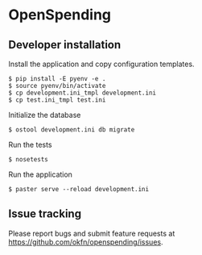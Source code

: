 # OpenSpending

## Developer installation

Install the application and copy configuration templates.

    $ pip install -E pyenv -e .
    $ source pyenv/bin/activate
    $ cp development.ini_tmpl development.ini
    $ cp test.ini_tmpl test.ini

Initialize the database

    $ ostool development.ini db migrate

Run the tests

    $ nosetests

Run the application

    $ paster serve --reload development.ini

## Issue tracking

Please report bugs and submit feature requests at https://github.com/okfn/openspending/issues.
